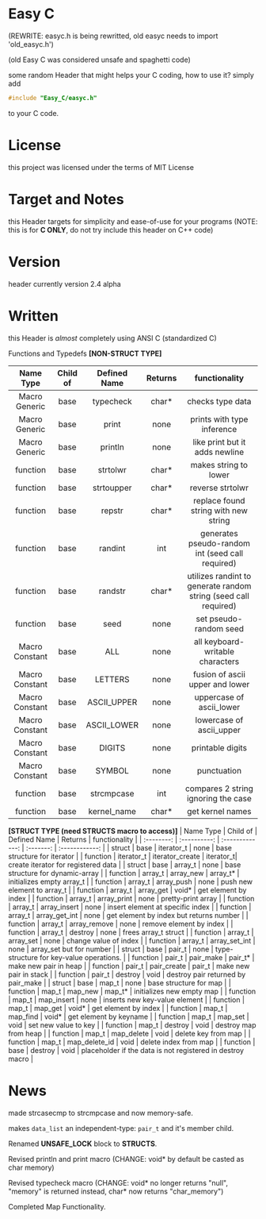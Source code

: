 # Easy C
(REWRITE: easyc.h is being rewritted, old easyc needs to import 'old_easyc.h')

(old Easy C was considered unsafe and spaghetti code)

some random Header that might helps your C coding, how to use it? simply add
```c
#include "Easy_C/easyc.h"
```
to your C code.

# License
this project was licensed under the terms of MIT License

# Target and Notes
this Header targets for simplicity and ease-of-use for your programs (NOTE: this is for **C ONLY**, do not try include this header on C++ code)

# Version
header currently version 2.4 alpha

# Written
this Header is *almost* completely using ANSI C (standardized C)

 Functions and Typedefs
**[NON-STRUCT TYPE]**

| Name Type  | Child of     | Defined Name    | Returns   | functionality   |
| :--------: | :----------: | :-------------: | :-------: | :------------:  |
| Macro Generic | base      | typecheck       | char*     | checks type data |
| Macro Generic | base      | print           | none      | prints with type inference |
| Macro Generic | base      | println         | none      | like print but it adds newline |
| function   |  base        | strtolwr        | char*     | makes string to lower |
| function   |  base        | strtoupper      | char*     | reverse strtolwr |
| function   |  base        | repstr          | char*     | replace found string with new string|
| function   |  base        | randint         | int       | generates pseudo-random int (seed call required) |
| function   |  base        | randstr         | char*     | utilizes randint to generate random string  (seed call required) |
| function   | base         | seed            | none      | set pseudo-random seed |
| Macro Constant | base     | ALL             | none      | all keyboard-writable characters |
| Macro Constant | base     | LETTERS         | none      | fusion of ascii upper and lower |
| Macro Constant | base     | ASCII_UPPER     | none      | uppercase of ascii_lower |
| Macro Constant | base     | ASCII_LOWER     | none      | lowercase of ascii_upper |
| Macro Constant | base     | DIGITS          | none      | printable digits         |
| Macro Constant | base     | SYMBOL          | none      | punctuation              |
| function       | base     | strcmpcase      | int       | compares 2 string ignoring the case |
| function       | base     | kernel_name     | char*     | get kernel names |

**[STRUCT TYPE (need STRUCTS macro to access)]**
| Name Type  | Child of     | Defined Name    | Returns   | functionality   |
| :--------: | :----------: | :-------------: | :-------: | :------------:  |
| struct     | base         | iterator_t      | none      | base structure for iterator |
| function   | iterator_t   | iterator_create | iterator_t| create iterator for registered data |
| struct     | base         | array_t         | none      | base structure for dynamic-array |
| function   | array_t      | array_new       | array_t*  | initializes empty array_t |
| function   | array_t      | array_push      | none      | push new element to array_t |
| function   | array_t      | array_get       | void*     | get element by index |
| function   | array_t      | array_print     | none      | pretty-print array |
| function   | array_t      | array_insert    | none      | insert element at specific index |
| function   | array_t      | array_get_int   | none      | get element by index but returns number |
| function   | array_t      | array_remove    | none       | remove element by index |
| function   | array_t      | destroy         | none       | frees array_t struct |
| function   | array_t      | array_set       | none       | change value of index |
| function   | array_t      | array_set_int   | none       | array_set but for number |
| struct     | base         | pair_t          | none       | type-structure for key-value operations.  |
| function   | pair_t       | pair_make       | pair_t*    | make new pair in heap     |
| function   | pair_t       | pair_create     | pair_t     | make new pair in stack |
| function   | pair_t       | destroy         | void       | destroy pair returned by pair_make    |
| struct     | base         | map_t           | none       | base structure for map |
| function   | map_t        | map_new         | map_t*     | initializes new empty map |
| function   | map_t        | map_insert      | none       | inserts new key-value element |
| function   | map_t        | map_get         | void*      | get element by index |
| function   | map_t        | map_find        | void*      | get element by keyname |
| function   | map_t        | map_set         | void       | set new value to key |
| function   | map_t        | destroy         | void       | destroy map from heap |
| function   | map_t        | map_delete      | void       | delete key from map |
| function   | map_t        | map_delete_id   | void       | delete index from map |
| function   | base         | destroy         | void       | placeholder if the data is not registered in destroy macro |

# News
made strcasecmp to strcmpcase and now memory-safe.

makes `data_list` an independent-type: `pair_t` and it's member child.

Renamed **UNSAFE_LOCK** block to **STRUCTS**.

Revised println and print macro (CHANGE: void* by default be casted as char memory)

Revised typecheck macro (CHANGE: void* no longer returns "null", "memory" is returned instead, char* now returns "char_memory")

Completed Map Functionality.

